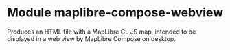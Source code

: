 # Module maplibre-compose-webview

Produces an HTML file with a MapLibre GL JS map, intended to be displayed in a
web view by MapLibre Compose on desktop.
